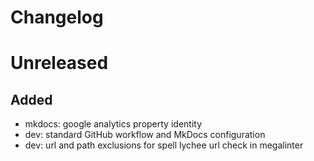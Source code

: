 # Changelog

# Unreleased

## Added
- mkdocs: google analytics property identity
- dev: standard GitHub workflow and MkDocs configuration
- dev: url and path exclusions for spell lychee url check in megalinter
